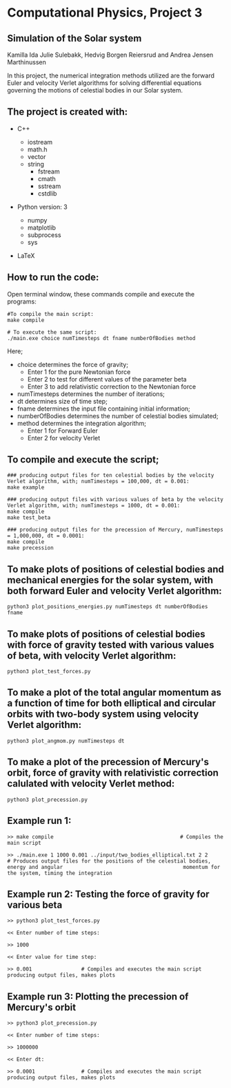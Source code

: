 # Computational Physics, Project 3
## Simulation of the Solar system

Kamilla Ida Julie Sulebakk, Hedvig Borgen Reiersrud and Andrea Jensen Marthinussen

In this project, the numerical integration methods utilized are the forward Euler and velocity Verlet algorithms for solving differential equations governing the motions of celestial bodies in our Solar system.

## The project is created with:
* C++
	* iostream
  	* math.h
 	* vector
   	* string
    	* fstream
    	* cmath
    	* sstream
    	* cstdlib
    
* Python version: 3
	* numpy 
	* matplotlib
  	* subprocess
	* sys
* LaTeX

## How to run the code:
Open terminal window, these commands compile and execute the programs: 
```
#To compile the main script:
make compile

# To execute the same script:
./main.exe choice numTimesteps dt fname numberOfBodies method

```
Here; 
* choice determines the force of gravity;
    * Enter 1 for the pure Newtonian force
    * Enter 2 to test for different values of the parameter beta
    * Enter 3 to add relativistic correction to the Newtonian force
* numTimesteps determines the number of iterations;
* dt determines size of time step;
* fname determines the input file containing initial information;
* numberOfBodies determines the number of celestial bodies simulated;
* method determines the integration algorithm;
    * Enter 1 for Forward Euler
    * Enter 2 for velocity Verlet
    
    
## To compile and execute the script;
```
### producing output files for ten celestial bodies by the velocity Verlet algorithm, with; numTimesteps = 100,000, dt = 0.001:
make example

### producing output files with various values of beta by the velocity Verlet algorithm, with; numTimesteps = 1000, dt = 0.001:
make compile
make test_beta

### producing output files for the precession of Mercury, numTimesteps = 1,000,000, dt = 0.0001:
make compile
make precession
```

## To make plots of positions of celestial bodies and mechanical energies for the solar system, with both forward Euler and velocity Verlet algorithm:
```
python3 plot_positions_energies.py numTimesteps dt numberOfBodies fname
```


## To make plots of positions of celestial bodies with force of gravity tested with various values of beta, with velocity Verlet algorithm:
```
python3 plot_test_forces.py
```


## To make a plot of the total angular momentum as a function of time for both elliptical and circular orbits with two-body system using velocity Verlet algorithm:
```
python3 plot_angmom.py numTimesteps dt
```

	
## To make a plot of the precession of Mercury's orbit, force of gravity with relativistic correction calulated with velocity Verlet method:
```
python3 plot_precession.py
```



## Example run 1: 
```
>> make compile                         				# Compiles the main script

>> ./main.exe 1 1000 0.001 ../input/two_bodies_elliptical.txt 2 2       # Produces output files for the positions of the celestial bodies, energy and angular 										momentum for the system, timing the integration

```


## Example run 2: Testing the force of gravity for various beta
```
>> python3 plot_test_forces.py                              

<< Enter number of time steps: 

>> 1000

<< Enter value for time step:

>> 0.001				# Compiles and executes the main script producing output files, makes plots
```

## Example run 3: Plotting the precession of Mercury's orbit
```
>> python3 plot_precession.py                                           

<< Enter number of time steps: 

>> 1000000

<< Enter dt:

>> 0.0001				# Compiles and executes the main script producing output files, makes plots

```

